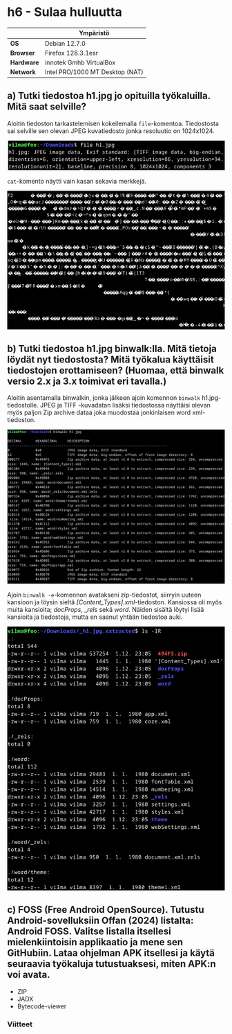# h6 - Sulaa hulluutta
|       |   Ympäristö                |
|--------- | ------------------------------- |
| **OS** | Debian 12.7.0  |
| **Browser** | Firefox 128.3.1esr |
| **Hardware** | innotek Gmhb VirtualBox |
| **Network** | Intel PRO/1000 MT Desktop (NAT) |
## a) Tutki tiedostoa h1.jpg jo opituilla työkaluilla. Mitä saat selville?

Aloitin tiedoston tarkastelemisen kokeilemalla ``file``-komentoa. Tiedostosta sai selville sen olevan JPEG kuvatiedosto jonka resoluutio on 1024x1024.

![file h1.jpg](https://github.com/vparikainen/hakkerointi-haavoittuvuudet/blob/main/pics/h6-jpg1.png)

``cat``-komento näytti vain kasan sekavia merkkejä.

![cat h1.jpg](https://github.com/vparikainen/hakkerointi-haavoittuvuudet/blob/main/pics/h6-jpg4.png)

## b) Tutki tiedostoa h1.jpg binwalk:lla. Mitä tietoja löydät nyt tiedostosta? Mitä työkalua käyttäisit tiedostojen erottamiseen? (Huomaa, että binwalk versio 2.x ja 3.x toimivat eri tavalla.)

Aloitin asentamalla binwalkin, jonka jälkeen ajoin komennon ``binwalk`` h1.jpg-tiedostolle. JPEG ja TIFF -kuvadatan lisäksi tiedostossa näyttäisi olevan myös paljon Zip archive dataa joka muodostaa jonkinlaisen word xml-tiedoston.

![binwalk h1.jpg](https://github.com/vparikainen/hakkerointi-haavoittuvuudet/blob/main/pics/h6-jpg2.png)

Ajoin ``binwalk -e``-komennon avatakseni zip-tiedostot, siirryin uuteen kansioon ja löysin sieltä _[Content_Types].xml_-tiedoston. Kansiossa oli myös muita kansioita; _docProps_, __rels_ sekä _word_. Näiden sisältä löytyi lisää kansioita ja tiedostoja, mutta en saanut yhtään tiedostoa auki.

![zipin sisältö](https://github.com/vparikainen/hakkerointi-haavoittuvuudet/blob/main/pics/h6-jpg3.png)



## c) FOSS (Free Android OpenSource). Tutustu Android-sovelluksiin Offan (2024) listalta: Android FOSS. Valitse listalla itsellesi mielenkiintoisin applikaatio ja mene sen GitHubiin. Lataa ohjelman APK itsellesi ja käytä seuraavia työkaluja tutustuaksesi, miten APK:n voi avata.
- ZIP
- JADX
- Bytecode-viewer

### Viitteet
